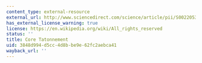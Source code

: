 ```yaml
---
content_type: external-resource
external_url: http://www.sciencedirect.com/science/article/pii/S0022053105002759
has_external_license_warning: true
license: https://en.wikipedia.org/wiki/All_rights_reserved
status: ''
title: Core Tatonnement
uid: 3848d994-d5cc-4d8b-be9e-62fc2aebca41
wayback_url: ''
---
```

